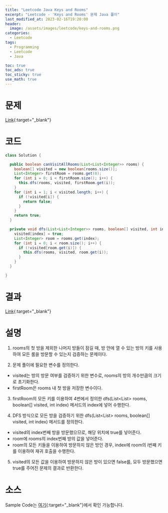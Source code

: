 ```yaml
---
title: "Leetcode Java Keys and Rooms"
excerpt: "Leetcode - 'Keys and Rooms' 문제 Java 풀이"
last_modified_at: 2023-02-16T19:20:00
header:
  image: /assets/images/leetcode/keys-and-rooms.png
categories:
  - Leetcode
tags:
  - Programming
  - Leetcode
  - Java

toc: true
toc_ads: true
toc_sticky: true
use_math: true
---
```

# 문제
[Link](https://leetcode.com/problems/keys-and-rooms){:target="_blank"}

# 코드
```java
class Solution {

  public boolean canVisitAllRooms(List<List<Integer>> rooms) {
    boolean[] visited = new boolean[rooms.size()];
    List<Integer> firstRoom = rooms.get(0);
    for (int i = 0; i < firstRoom.size(); i++) {
      this.dfs(rooms, visited, firstRoom.get(i));
    }
    for (int i = 1; i < visited.length; i++) {
      if (!visited[i]) {
        return false;
      }
    }
    return true;
  }

  private void dfs(List<List<Integer>> rooms, boolean[] visited, int index) {
    visited[index] = true;
    List<Integer> room = rooms.get(index);
    for (int i = 0; i < room.size(); i++) {
      if (!visited[room.get(i)]) {
        this.dfs(rooms, visited, room.get(i));
      }
    }
  }

}
```

# 결과
[Link](https://leetcode.com/problems/keys-and-rooms/submissions/899064136/){:target="_blank"}

# 설명
1. rooms의 첫 방을 제외한 나머지 방들이 잠길 때, 방 안에 열 수 있는 방의 키를 사용하여 모든 룸을 방문할 수 있는지 검증하는 문제이다.

2. 문제 풀이에 필요한 변수를 정의한다.
- visited는 방의 방문 여부를 검증하기 위한 변수로, rooms의 방의 개수만큼의 크기로 초기화한다.
- firstRoom은 rooms 내 첫 방을 저장한 변수이다.

3. firstRoom의 모든 키를 이용하여 4번에서 정의한 dfs(List<List<Integer>> rooms, boolean[] visited, int index) 메서드의 index에 넣어 수행한다.

4. DFS 방식으로 모든 방을 검증하기 위한 dfs(List<List<Integer>> rooms, boolean[] visited, int index) 메서드를 정의한다.
- visited의 index번째 방을 방문했으므로, 해당 위치에 true를 넣어준다.
- room에 rooms의 index번째 방의 값을 넣어준다.
- room의 모든 키들을 이용하여 방문하지 않은 방인 경우, index에 room의 i번째 키를 이용하여 재귀 호출을 수행한다.

5. visited의 모든 값을 이용하여 방문하지 않은 방이 있으면 false를, 모두 방문했으면 true를 주어진 문제의 결과로 반환한다.

# 소스
Sample Code는 [여기](https://github.com/GracefulSoul/leetcode/blob/master/src/main/java/gracefulsoul/problems/KeysAndRooms.java){:target="_blank"}에서 확인 가능합니다.